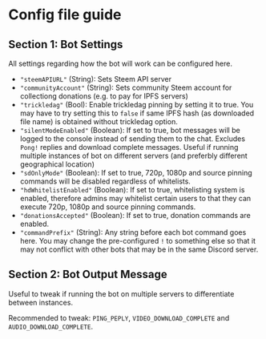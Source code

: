 # Config file guide

## Section 1: Bot Settings
All settings regarding how the bot will work can be configured here.

* `"steemAPIURL"` (String): Sets Steem API server
* `"communityAccount"` (String): Sets community Steem account for collectiong donations (e.g. to pay for IPFS servers)
* `"trickledag"` (Bool): Enable trickledag pinning by setting it to true. You may have to try setting this to `false` if same IPFS hash (as downloaded file name) is obtained without trickledag option.
* `"silentModeEnabled"` (Boolean): If set to true, bot messages will be logged to the console instead of sending them to the chat. Excludes `Pong!` replies and download complete messages. Useful if running multiple instances of bot on different servers (and preferbly different geographical location)
* `"sdOnlyMode"` (Boolean): If set to true, 720p, 1080p and source pinning commands will be disabled regardless of whitelists.
* `"hdWhitelistEnabled"` (Boolean): If set to true, whitelisting system is enabled, therefore admins may whitelist certain users to that they can execute 720p, 1080p and source pinning commands.
* `"donationsAccepted"` (Boolean): If set to true, donation commands are enabled.
* `"commandPrefix"` (String): Any string before each bot command goes here. You may change the pre-configured `!` to something else so that it may not conflict with other bots that may be in the same Discord server.

## Section 2: Bot Output Message
Useful to tweak if running the bot on multiple servers to differentiate between instances.

Recommended to tweak: `PING_PEPLY`, `VIDEO_DOWNLOAD_COMPLETE` and `AUDIO_DOWNLOAD_COMPLETE`.